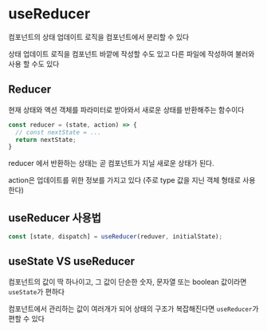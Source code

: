 # useReducer

컴포넌트의 상태 업데이트 로직을 컴포넌트에서 분리할 수 있다

상태 업데이트 로직을 컴포넌트 바깥에 작성할 수도 있고 다른 파일에 작성하여 불러와 사용 할 수도 있다

## Reducer

현재 상태와 액션 객체를 파라미터로 받아와서 새로운 상태를 반환해주는 함수이다

```jsx
const reducer = (state, action) => {
  // const nextState = ...
  return nextState;
}
```

reducer 에서 반환하는 상태는 곧 컴포넌트가 지닐 새로운 상태가 된다.

action은 업데이트를 위한 정보를 가지고 있다 (주로 type 값을 지닌 객체 형태로 사용한다)

## useReducer 사용법

```jsx
const [state, dispatch] = useReducer(reduver, initialState);
```

## useState VS useReducer

컴포넌트의 값이 딱 하나이고, 그 값이 단순한 숫자, 문자열 또는 boolean 값이라면 ```useState```가 편하다

컴포넌트에서 관리하는 값이 여러개가 되어 상태의 구조가 복잡해진다면 ```useReducer```가 편할 수 있다